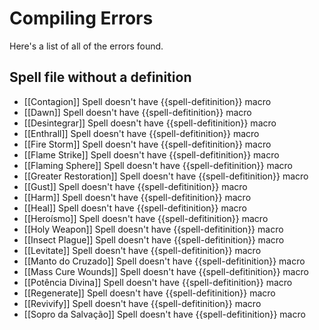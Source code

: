 # Compiling Errors
Here's a list of all of the errors found.

## Spell file without a definition
- [[Contagion]] Spell doesn't have {{spell-defitinition}} macro
- [[Dawn]] Spell doesn't have {{spell-defitinition}} macro
- [[Desintegrar]] Spell doesn't have {{spell-defitinition}} macro
- [[Enthrall]] Spell doesn't have {{spell-defitinition}} macro
- [[Fire Storm]] Spell doesn't have {{spell-defitinition}} macro
- [[Flame Strike]] Spell doesn't have {{spell-defitinition}} macro
- [[Flaming Sphere]] Spell doesn't have {{spell-defitinition}} macro
- [[Greater Restoration]] Spell doesn't have {{spell-defitinition}} macro
- [[Gust]] Spell doesn't have {{spell-defitinition}} macro
- [[Harm]] Spell doesn't have {{spell-defitinition}} macro
- [[Heal]] Spell doesn't have {{spell-defitinition}} macro
- [[Heroísmo]] Spell doesn't have {{spell-defitinition}} macro
- [[Holy Weapon]] Spell doesn't have {{spell-defitinition}} macro
- [[Insect Plague]] Spell doesn't have {{spell-defitinition}} macro
- [[Levitate]] Spell doesn't have {{spell-defitinition}} macro
- [[Manto do Cruzado]] Spell doesn't have {{spell-defitinition}} macro
- [[Mass Cure Wounds]] Spell doesn't have {{spell-defitinition}} macro
- [[Potência Divina]] Spell doesn't have {{spell-defitinition}} macro
- [[Regenerate]] Spell doesn't have {{spell-defitinition}} macro
- [[Revivify]] Spell doesn't have {{spell-defitinition}} macro
- [[Sopro da Salvação]] Spell doesn't have {{spell-defitinition}} macro